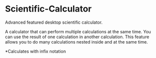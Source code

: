 # Scientific-Calculator

Advanced featured desktop scientific calculator.

A calculator that can perform multiple calculations at the same time.
You can use the result of one calculation in another calculation.
This feature allows you to do many calculations nested inside and at the same time.

*Calculates with infix notation
